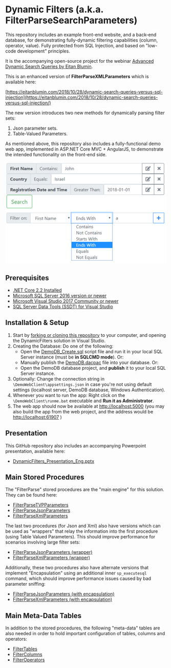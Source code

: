 # Dynamic Filters (a.k.a. FilterParseSearchParameters)

This repository includes an example front-end website, and a back-end database, for demonstrating fully-dynamic filtering capabilities (column, operator, value). Fully protected from SQL Injection, and based on "low-code development" principles.

It is the accompanying open-source project for the webinar [Advanced Dynamic Search Queries by Eitan Blumin](https://eitanblumin.com/portfolio/advanced-dynamic-search-queries/).

This is an enhanced version of **FilterParseXMLParameters** which is available here:

[https://eitanblumin.com/2018/10/28/dynamic-search-queries-versus-sql-injection](https://eitanblumin.com/2018/10/28/dynamic-search-queries-versus-sql-injection/)

The new version introduces two new methods for dynamically parsing filter sets:
1. Json parameter sets.
2. Table-Valued Parameters.

As mentioned above, this repository also includes a fully-functional demo web app, implemented in ASP.NET Core MVC + AngularJS, to demonstrate the intended functionality on the front-end side.

![Demo Web Client App Screenshot](demowebclient-screenshot.png "Demo Web Client App")


## Prerequisites

- [.NET Core 2.2 Installed](https://www.microsoft.com/net/core#windowscmd)
- [Microsoft SQL Server 2016 version or newer](https://www.microsoft.com/en-us/sql-server/sql-server-downloads)
- [Microsoft Visual Studio 2017 Community or newer](https://www.visualstudio.com/downloads/)
- [SQL Server Data Tools (SSDT) for Visual Studio](https://docs.microsoft.com/en-us/sql/ssdt/download-sql-server-data-tools-ssdt)

## Installation & Setup

1. Start by [forking or cloning this repository](https://github.com/EitanBlumin/DynamicFilters) to your computer, and opening the DynamicFilters solution in Visual Studio.
2. Creating the Database: Do one of the following:
	- Open the [DemoDB_Create.sql](https://github.com/EitanBlumin/DynamicFilters/blob/master/DemoDB_Publish/DemoDB_Create.sql) script file and run it in your local SQL Server instance (must be **in SQLCMD mode**). Or:
	- Manually publish the [DemoDB.dacpac](https://github.com/EitanBlumin/DynamicFilters/blob/master/DemoDB_Publish/DemoDB.dacpac) file into your database. Or:
	- Open the DemoDB database project, and **publish** it to your local SQL Server instance.
3. Optionally: Change the connection string in `\DemoWebClient\appsettings.json` in case you're not using default settings (localhost server, DemoDB database, Windows Authentication).
4. Whenever you want to run the app: Right click on the `\DemoWebClient\runme.bat` executable and **Run it as Administrator**.
5. The web app should now be available at [http://localhost:5000](http://localhost:5000) (you may also build the app from the web project, and the address would be [http://localhost:61907](http://localhost:61907) )

## Presentation

This GitHub repository also includes an accompanying Powerpoint presentation, available here:

- [DynamicFilters_Presentation_Eng.pptx](https://github.com/EitanBlumin/DynamicFilters/blob/master/DynamicFilters_Presentation_Eng.pptx)

## Main Stored Procedures

The "FilterParse" stored procedures are the "main engine" for this solution. They can be found here:

- [FilterParseTVPParameters](https://github.com/EitanBlumin/DynamicFilters/blob/master/DemoDB/Stored%20Procedures/dbo.FilterParseTVPParameters.sql)
- [FilterParseJsonParameters](https://github.com/EitanBlumin/DynamicFilters/blob/master/DemoDB/Stored%20Procedures/dbo.FilterParseJsonParameters_Standalone.sql)
- [FilterParseXmlParameters](https://github.com/EitanBlumin/DynamicFilters/blob/master/DemoDB/Stored%20Procedures/dbo.FilterParseXmlParameters_Standalone.sql)

The last two procedures (for Json and Xml) also have versions which can be used as "wrappers" that relay the information into the first procedure (using Table Valued Parameters). This should improve performance for scenarios involving large filter sets:

- [FilterParseJsonParameters (wrapper)](https://github.com/EitanBlumin/DynamicFilters/blob/master/DemoDB/Stored%20Procedures/dbo.FilterParseJsonParameters.sql)
- [FilterParseXmlParameters (wrapper)](https://github.com/EitanBlumin/DynamicFilters/blob/master/DemoDB/Stored%20Procedures/dbo.FilterParseXmlParameters.sql)

Additionally, these two procedures also have alternate versions that implement "Encapsulation" using an additional inner `sp_executesql` command, which should improve performance issues caused by bad parameter sniffing:

- [FilterParseJsonParameters (with encapsulation)](https://github.com/EitanBlumin/DynamicFilters/blob/master/DemoDB/Stored%20Procedures/dbo.FilterParseJsonParameters_with_Encapsulation.sql)
- [FilterParseXmlParameters (with encapsulation)](https://github.com/EitanBlumin/DynamicFilters/blob/master/DemoDB/Stored%20Procedures/dbo.FilterParseXmlParameters_with_Encapsulation.sql)

## Main Meta-Data Tables

In addition to the stored procedures, the following "meta-data" tables are also needed in order to hold important configuration of tables, columns and operators:


- [FilterTables](https://github.com/EitanBlumin/DynamicFilters/blob/master/DemoDB/Tables/dbo.FilterTables.sql)
- [FilterColumns](https://github.com/EitanBlumin/DynamicFilters/blob/master/DemoDB/Tables/dbo.FilterColumns.sql)
- [FilterOperators](https://github.com/EitanBlumin/DynamicFilters/blob/master/DemoDB/Tables/dbo.FilterOperators.sql)
